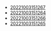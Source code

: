 - [20221003151267](/zet/20221003151267/README.md)
- [20221003151264](/zet/20221003151264/README.md)
- [20221003151266](/zet/20221003151266/README.md)
- [20221003151265](/zet/20221003151265/README.md)
